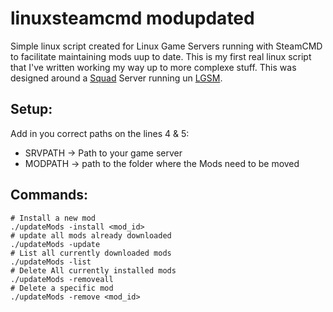 # linuxsteamcmd modupdated
 
Simple linux script created for Linux Game Servers running with SteamCMD to facilitate maintaining mods uup to date.
This is my first real linux script that I've written working my way up to more complexe stuff.
This was designed around a [Squad](https://www.joinsquad.com) Server running un [LGSM](https://linuxgsm.com).

## Setup:
Add in you correct paths on the lines 4 & 5:
- SRVPATH -> Path to your game server
- MODPATH -> path to the folder where the Mods need to be moved

## Commands:
```shell
# Install a new mod
./updateMods -install <mod_id>
# update all mods already downloaded
./updateMods -update
# List all currently downloaded mods
./updateMods -list
# Delete All currently installed mods
./updateMods -removeall
# Delete a specific mod
./updateMods -remove <mod_id>
```
